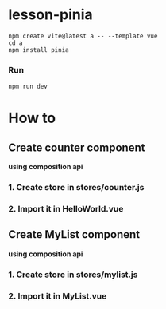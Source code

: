 # lesson-pinia

```
npm create vite@latest a -- --template vue
cd a
npm install pinia
```

### Run 

```
npm run dev
```

# How to

## Create counter component

**using composition api**

### 1. Create store in stores/counter.js 
### 2. Import it in HelloWorld.vue

## Create MyList component

**using composition api**

### 1. Create store in stores/mylist.js 
### 2. Import it in MyList.vue


